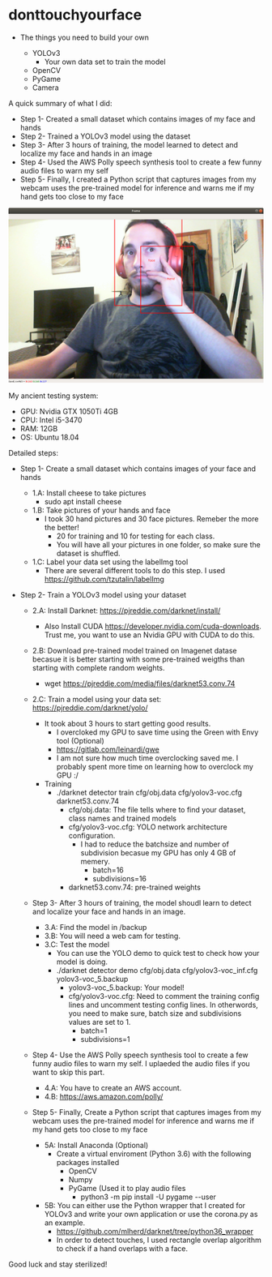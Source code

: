 # donttouchyourface

- The things you need to build your own

  - YOLOv3
    - Your own data set to train the model
  - OpenCV
  - PyGame
  - Camera

A quick summary of what I did:

- Step 1- Created a small dataset which contains images of my face and hands
- Step 2- Trained a YOLOv3 model using the dataset
- Step 3- After 3 hours of training, the model learned to detect and localize my face and hands in an image
- Step 4- Used the AWS Polly speech synthesis tool to create a few funny audio files to warn my self
- Step 5- Finally, I created a Python script that captures images from my webcam uses the pre-trained model for inference and warns me if my hand gets too close to my face

![Alt Text](face.png)

My ancient testing system:
- GPU: Nvidia GTX 1050Ti 4GB
- CPU: Intel i5-3470
- RAM: 12GB
- OS: Ubuntu 18.04

Detailed steps:

- Step 1- Create a small dataset which contains images of your face and hands
  - 1.A: Install cheese to take pictures
    - sudo apt install cheese
  - 1.B: Take pictures of your hands and face
    - I took 30 hand pictures and 30 face pictures. Remeber the more the better!
      - 20 for training and 10 for testing for each class.
      - You will have all your pictures in one folder, so make sure the dataset is shuffled.
  - 1.C: Label your data set using the labelImg tool
    - There are several different tools to do this step. I used https://github.com/tzutalin/labelImg

- Step 2- Train a YOLOv3 model using your dataset
  - 2.A: Install Darknet: https://pjreddie.com/darknet/install/
      - Also Install CUDA https://developer.nvidia.com/cuda-downloads. Trust me, you want to use an Nvidia GPU with CUDA to do this.
  - 2.B: Download pre-trained model trained on Imagenet datase becasue it is better starting with some pre-trained weigths than starting with complete random weights.
    - wget https://pjreddie.com/media/files/darknet53.conv.74
  - 2.C: Train a model using your data set: https://pjreddie.com/darknet/yolo/
    - It took about 3 hours to start getting good results.
      - I overcloked my GPU to save time using the Green with Envy tool (Optional)
       - https://gitlab.com/leinardi/gwe
       - I am not sure how much time overclocking saved me. I probably spent more time on learning how to overclock my GPU :/
    - Training
      - ./darknet detector train cfg/obj.data cfg/yolov3-voc.cfg darknet53.conv.74
        - cfg/obj.data: The file tells where to find your dataset, class names and trained models
        - cfg/yolov3-voc.cfg: YOLO network architecture configuration. 
          - I had to reduce the batchsize and number of subdivision becasue my GPU has only 4 GB of memery.
            - batch=16
            - subdivisions=16
        - darknet53.conv.74: pre-trained weights
  - Step 3- After 3 hours of training, the model shoudl learn to detect and localize your face and hands in an image.
    - 3.A: Find the model in /backup
    - 3.B: You will need a web cam for testing.
    - 3.C: Test the model
      - You can use the YOLO demo to quick test to check how your model is doing.
      - ./darknet detector demo cfg/obj.data cfg/yolov3-voc_inf.cfg yolov3-voc_5.backup
        - yolov3-voc_5.backup: Your model!
        - cfg/yolov3-voc.cfg: Need to comment the training config lines and uncomment testing config lines. In otherwords, you need to make sure, batch size and subdivisions values are set to 1.
          - batch=1
          - subdivisions=1

  - Step 4- Use the AWS Polly speech synthesis tool to create a few funny audio files to warn my self. I uplaeded the audio files if you want to skip this part.
    - 4.A: You have to create an AWS account.
    - 4.B: https://aws.amazon.com/polly/
      
  - Step 5- Finally, Create a Python script that captures images from my webcam uses the pre-trained model for inference and warns me if my hand gets too close to my face
    - 5A: Install Anaconda (Optional)
      - Create a virtual enviroment (Python 3.6) with the following packages installed
        - OpenCV
        - Numpy
        - PyGame (Used it to play audio files
          - python3 -m pip install -U pygame --user
    - 5B: You can either use the Python wrapper that I created for YOLOv3 and write your own application or use the corona.py as an example.
      -  https://github.com/mlherd/darknet/tree/python36_wrapper
      - In order to detect touches, I used rectangle overlap algorithm to check if a hand overlaps with a face.
    
Good luck and stay sterilized!
